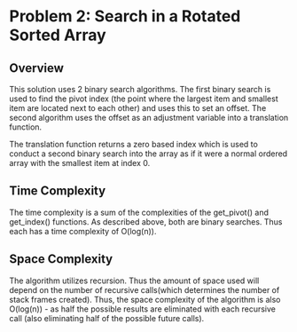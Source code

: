 # Problem 2: Search in a Rotated Sorted Array
## Overview
This solution uses 2 binary search algorithms. The first binary search is used to find the pivot index (the point where the largest item and smallest item are located next to each other) and uses this to set an offset. The second algorithm uses the offset as an adjustment variable into a translation function.

The translation function returns a zero based index which is used to conduct a second binary search into the array as if it were a normal ordered array with the smallest item at index 0.  

## Time Complexity

The time complexity is a sum of the complexities of the get_pivot() and get_index() functions. As described above, both are binary searches. Thus each has a time complexity of O(log(n)).

## Space Complexity

The algorithm utilizes recursion. Thus the amount of space used will depend on the number of recursive calls(which determines the number of stack  frames created). Thus, the space complexity of the algorithm is also O(log(n)) - as half the possible results are eliminated with each recursive call (also eliminating half of the possible future calls).